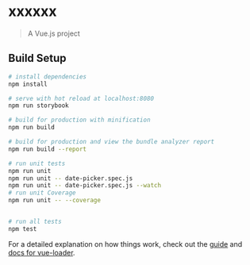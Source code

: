 # xxxxxx

> A Vue.js project

## Build Setup

``` bash
# install dependencies
npm install

# serve with hot reload at localhost:8080
npm run storybook

# build for production with minification
npm run build

# build for production and view the bundle analyzer report
npm run build --report

# run unit tests
npm run unit
npm run unit -- date-picker.spec.js
npm run unit -- date-picker.spec.js --watch
# run unit Coverage
npm run unit -- --coverage


# run all tests
npm test
```

For a detailed explanation on how things work, check out the [guide](http://vuejs-templates.github.io/webpack/) and [docs for vue-loader](http://vuejs.github.io/vue-loader).
